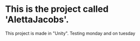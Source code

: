 # This is the project called 'AlettaJacobs'.
This project is made in "Unity".
Testing monday
and on tuesday
